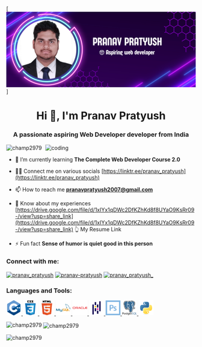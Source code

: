 [![MasterHead](https://github.com/Champ2979/Champ2979/blob/main/Github%20banner.png)]
<h1 align="center">Hi 👋, I'm Pranav Pratyush</h1>
<h3 align="center">A passionate aspiring Web Developer developer from India</h3>

<img align="right" alt="coding" width="400" src="https://cdn.dribbble.com/users/926537/screenshots/4502924/python-2.gif">

<p align="left"> <img src="https://komarev.com/ghpvc/?username=champ2979&label=Profile%20views&color=0e75b6&style=flat" alt="champ2979" /> </p>

- 🌱 I’m currently learning **The Complete Web Developer Course 2.0**

- 👨‍💻 Connect me on various socials [https://linktr.ee/pranav_pratyush](https://linktr.ee/pranav_pratyush)

- 📫 How to reach me **pranavpratyush2007@gmail.com**

- 📄 Know about my experiences [https://drive.google.com/file/d/1xIYx1qDWc2DfKZhKd8f8UYaO9KsRr09-/view?usp=share_link](https://drive.google.com/file/d/1xIYx1qDWc2DfKZhKd8f8UYaO9KsRr09-/view?usp=share_link)
👆 My Resume Link

- ⚡ Fun fact **Sense of humor is quiet good in this person**

<h3 align="left">Connect with me:</h3>
<p align="left">
<a href="https://twitter.com/pranav_pratyush" target="blank"><img align="center" src="https://raw.githubusercontent.com/rahuldkjain/github-profile-readme-generator/master/src/images/icons/Social/twitter.svg" alt="pranav_pratyush" height="30" width="40" /></a>
<a href="https://linkedin.com/in/pranav-pratyush" target="blank"><img align="center" src="https://raw.githubusercontent.com/rahuldkjain/github-profile-readme-generator/master/src/images/icons/Social/linked-in-alt.svg" alt="pranav-pratyush" height="30" width="40" /></a>
<a href="https://instagram.com/pranav_pratyush_" target="blank"><img align="center" src="https://raw.githubusercontent.com/rahuldkjain/github-profile-readme-generator/master/src/images/icons/Social/instagram.svg" alt="pranav_pratyush_" height="30" width="40" /></a>
</p>

<h3 align="left">Languages and Tools:</h3>
<p align="left"> <a href="https://www.w3schools.com/cpp/" target="_blank" rel="noreferrer"> <img src="https://raw.githubusercontent.com/devicons/devicon/master/icons/cplusplus/cplusplus-original.svg" alt="cplusplus" width="40" height="40"/> </a> <a href="https://www.w3schools.com/css/" target="_blank" rel="noreferrer"> <img src="https://raw.githubusercontent.com/devicons/devicon/master/icons/css3/css3-original-wordmark.svg" alt="css3" width="40" height="40"/> </a> <a href="https://www.w3.org/html/" target="_blank" rel="noreferrer"> <img src="https://raw.githubusercontent.com/devicons/devicon/master/icons/html5/html5-original-wordmark.svg" alt="html5" width="40" height="40"/> </a> <a href="https://www.mysql.com/" target="_blank" rel="noreferrer"> <img src="https://raw.githubusercontent.com/devicons/devicon/master/icons/mysql/mysql-original-wordmark.svg" alt="mysql" width="40" height="40"/> </a> <a href="https://www.oracle.com/" target="_blank" rel="noreferrer"> <img src="https://raw.githubusercontent.com/devicons/devicon/master/icons/oracle/oracle-original.svg" alt="oracle" width="40" height="40"/> </a> <a href="https://pandas.pydata.org/" target="_blank" rel="noreferrer"> <img src="https://raw.githubusercontent.com/devicons/devicon/2ae2a900d2f041da66e950e4d48052658d850630/icons/pandas/pandas-original.svg" alt="pandas" width="40" height="40"/> </a> <a href="https://www.photoshop.com/en" target="_blank" rel="noreferrer"> <img src="https://raw.githubusercontent.com/devicons/devicon/master/icons/photoshop/photoshop-line.svg" alt="photoshop" width="40" height="40"/> </a> <a href="https://www.postgresql.org" target="_blank" rel="noreferrer"> <img src="https://raw.githubusercontent.com/devicons/devicon/master/icons/postgresql/postgresql-original-wordmark.svg" alt="postgresql" width="40" height="40"/> </a> <a href="https://www.python.org" target="_blank" rel="noreferrer"> <img src="https://raw.githubusercontent.com/devicons/devicon/master/icons/python/python-original.svg" alt="python" width="40" height="40"/> </a> </p>

<p><img align="left" src="https://github-readme-stats.vercel.app/api/top-langs?username=champ2979&show_icons=true&locale=en&layout=compact" alt="champ2979" /></p>

<p>&nbsp;<img align="center" src="https://github-readme-stats.vercel.app/api?username=champ2979&show_icons=true&locale=en" alt="champ2979" /></p>

<p><img align="center" src="https://github-readme-streak-stats.herokuapp.com/?user=champ2979&" alt="champ2979" /></p>
